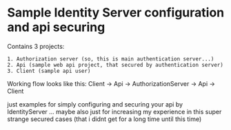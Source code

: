 # Sample Identity Server configuration and api securing

Contains 3 projects:

	1. Authorization server (so, this is main authentication server...)
	2. Api (sample web api project, that secured by authentication server)
	3. Client (sample api user)

Working flow looks like this:
	Client -> Api -> AuthorizationServer -> Api -> Client

just examples for simply configuring and securing your api by IdentityServer
... maybe also just for increasing my experience in this super strange secured cases (that i didnt get for a long time until this time)
